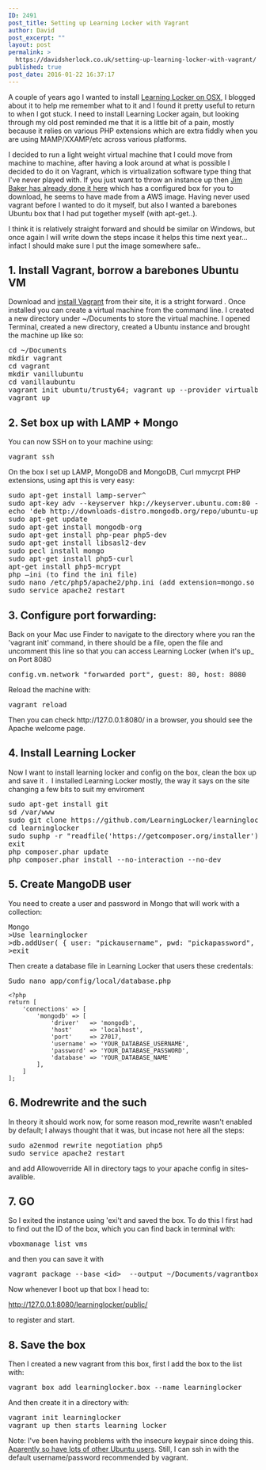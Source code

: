 ```yaml
---
ID: 2491
post_title: Setting up Learning Locker with Vagrant
author: David
post_excerpt: ""
layout: post
permalink: >
  https://davidsherlock.co.uk/setting-up-learning-locker-with-vagrant/
published: true
post_date: 2016-01-22 16:37:17
---
```

A couple of years ago I wanted to install <a href="http://davidsherlock.co.uk/installing-learninglocker-mac-os-x-mamp/">Learning Locker on OSX</a>, I blogged about it to help me remember what to it and I found it pretty useful to return to when I got stuck. I need to install Learning Locker again, but looking through my old post reminded me that it is a little bit of a pain, mostly because it relies on various PHP extensions which are extra fiddly when you are using MAMP/XXAMP/etc across various platforms.

I decided to run a light weight virtual machine that I could move from machine to machine, after having a look around at what is possible I decided to do it on Vagrant, which is virtualization software type thing that I've never played with. If you just want to throw an instance up then <a href="http://www.jmblog.org/blog/2015/02/03/learning-locker-vagrant">Jim Baker has already done it here</a> which has a configured box for you to download, he seems to have made from a AWS image. Having never used vagrant before I wanted to do it myself, but also I wanted a barebones Ubuntu box that I had put together myself (with apt-get..).

I think it is relatively straight forward and should be similar on Windows, but once again I will write down the steps incase it helps this time next year… infact I should make sure I put the image somewhere safe..
<h2>1. Install Vagrant, borrow a barebones Ubuntu VM</h2>
Download and <a href="https://www.vagrantup.com/">install Vagrant</a> from their site, it is a stright forward . Once installed you can create a virtual machine from the command line. I created a new directory under ~/Documents to store the virtual machine. I opened Terminal, created a new directory, created a Ubuntu instance and brought the machine up like so:
<pre class="lang:default decode:true">cd ~/Documents
mkdir vagrant
cd vagrant
mkdir vanillubuntu
cd vanillaubuntu
vagrant init ubuntu/trusty64; vagrant up --provider virtualbox
vagrant up</pre>
<h2>2. Set box up with LAMP + Mongo</h2>
You can now SSH on to your machine using:
<pre class="lang:default decode:true">vagrant ssh</pre>
On the box I set up LAMP, MongoDB and MongoDB, Curl mmycrpt PHP extensions, using apt this is very easy:
<pre class="lang:default decode:true">sudo apt-get install lamp-server^
sudo apt-key adv --keyserver hkp://keyserver.ubuntu.com:80 --recv 7F0CEB10
echo 'deb http://downloads-distro.mongodb.org/repo/ubuntu-upstart dist 10gen' | sudo tee /etc/apt/sources.list.d/mongodb.list
sudo apt-get update
sudo apt-get install mongodb-org
sudo apt-get install php-pear php5-dev
sudo apt-get install libsasl2-dev
sudo pecl install mongo
sudo apt-get install php5-curl
apt-get install php5-mcrypt
php –ini (to find the ini file)
sudo nano /etc/php5/apache2/php.ini (add extension=mongo.so &amp; extension=mcrypt.so)
sudo service apache2 restart</pre>
<h2>3. Configure port forwarding:</h2>
Back on your Mac use Finder to navigate to the directory where you ran the 'vagrant init' command, in there should be a file, open the file and uncomment this line so that you can access Learning Locker (when it's up_ on Port 8080
<pre class="lang:default decode:true ">config.vm.network "forwarded_port", guest: 80, host: 8080</pre>
Reload the machine with:
<pre class="lang:default decode:true ">vagrant reload</pre>
Then you can check http://127.0.0.1:8080/ in a browser, you should see the Apache welcome page.
<h2>4. Install Learning Locker</h2>
Now I want to install learning locker and config on the box, clean the box up and save it .  I installed Learning Locker mostly, the way it says on the site changing a few bits to suit my enviroment
<pre class="lang:default decode:true">sudo apt-get install git
sd /var/www
sudo git clone https://github.com/LearningLocker/learninglocker.git learninglocker
cd learninglocker
sudo suphp -r "readfile('https://getcomposer.org/installer');" | php
exit
php composer.phar update
php composer.phar install --no-interaction --no-dev</pre>
<h2>5. Create MangoDB user</h2>
You need to create a user and password in Mongo that will work with a collection:
<pre class="lang:default decode:true ">Mongo
&gt;Use learninglocker
&gt;db.addUser( { user: "pickausername", pwd: "pickapassword", roles: [ "readWrite" ] } )
&gt;exit</pre>
Then create a database file in Learning Locker that users these credentals:
<pre class="lang:default decode:true">Sudo nano app/config/local/database.php</pre>
<!--?php return [     'connections' =&gt; [         'mongodb' =&gt; [             'driver'   =&gt; 'mongodb',             'host'     =&gt; 'localhost',             'port'     =&gt; 27017,             'username' =&gt; 'YOUR_DATABASE_USERNAME',             'password' =&gt; 'YOUR_DATABASE_PASSWORD',             'database' =&gt; 'YOUR_DATABASE_NAME'         ],     ]&lt;br ?-->
<pre class="highlight"><code>&lt;?php
return [
    'connections' =&gt; [
        'mongodb' =&gt; [
            'driver'   =&gt; 'mongodb',
            'host'     =&gt; 'localhost',
            'port'     =&gt; 27017,
            'username' =&gt; 'YOUR_DATABASE_USERNAME',
            'password' =&gt; 'YOUR_DATABASE_PASSWORD',
            'database' =&gt; 'YOUR_DATABASE_NAME'
        ],
    ]
];
</code></pre>
<h2>6. Modrewrite and the such</h2>
In theory it should work now, for some reason mod_rewrite wasn't enabled by default; I always thought that it was, but incase not here all the steps:
<pre class="lang:default decode:true">sudo a2enmod rewrite negotiation php5
sudo service apache2 restart</pre>
and add Allowoverride All in directory tags to your apache config in sites-avalible.
<h2>7. GO</h2>
So I exited the instance using 'exi't and saved the box. To do this I first had to find out the ID of the box, which you can find back in terminal with:
<pre class="lang:default decode:true ">vboxmanage list vms</pre>
and then you can save it with
<pre class="lang:default decode:true ">vagrant package --base &lt;id&gt;  --output ~/Documents/vagrantboxes/learninglocker.box</pre>
Now whenever I boot up that box I head to:

http://127.0.0.1:8080/learninglocker/public/

to register and start.
<h2>8. Save the box</h2>
Then I created a new vagrant from this box, first I add the box to the list with:
<pre class="lang:default decode:true">vagrant box add learninglocker.box --name learninglocker</pre>
And then create it in a directory with:
<pre class="lang:default decode:true">vagrant init learninglocker
vagrant up then starts learning locker</pre>
Note: I've been having problems with the insecure keypair since doing this. <a href="https://github.com/mitchellh/vagrant/issues/5186">Aparently so have lots of other Ubuntu users</a>. Still, I can ssh in with the default username/password recommended by vagrant.

&nbsp;